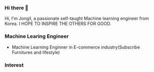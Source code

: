 ### Hi there 👋

Hi, I'm Jongil, a passionate self-taught Machine learning engineer from Korea.
I HOPE TO INSPIRE THE OTHERS FOR GOOD.

### Machine Learing Engineer
- Machine Learning Enginner in E-commerce industry(Subscribe Furnitures and lifestyle)

### Interest


<!--
**JIPiration/JIPiration** is a ✨ _special_ ✨ repository because its `README.md` (this file) appears on your GitHub profile.


Here are some ideas to get you started:

- 🔭 I’m currently working on ...
- 🌱 I’m currently learning ...
- 👯 I’m looking to collaborate on ...
- 🤔 I’m looking for help with ...
- 💬 Ask me about ...
- 📫 How to reach me: ...
- 😄 Pronouns: ...
- ⚡ Fun fact: ...
-->

